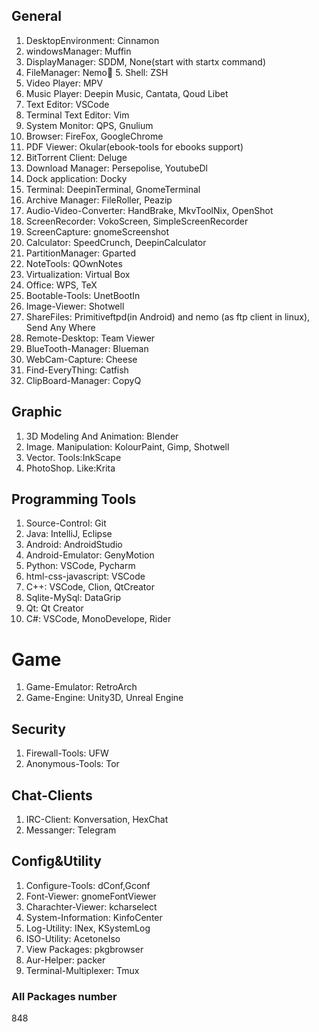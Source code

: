 
## General

1. DesktopEnvironment: Cinnamon
2. windowsManager: Muffin
3. DisplayManager: SDDM, None(start with startx command)
4. FileManager: Nemo
َ5. Shell: ZSH
6. Video Player: MPV
7. Music Player: Deepin Music, Cantata, Qoud Libet
8. Text Editor: VSCode
9. Terminal Text Editor: Vim
10. System Monitor: QPS, Gnulium
11. Browser: FireFox, GoogleChrome
12. PDF Viewer: Okular(ebook-tools for ebooks support)
13. BitTorrent Client: Deluge
14. Download Manager: Persepolise, YoutubeDl
15. Dock application: Docky
16. Terminal: DeepinTerminal, GnomeTerminal
17. Archive Manager: FileRoller, Peazip
18. Audio-Video-Converter: HandBrake, MkvToolNix, OpenShot
19. ScreenRecorder: VokoScreen, SimpleScreenRecorder
20. ScreenCapture: gnomeScreenshot
21. Calculator: SpeedCrunch, DeepinCalculator
22. PartitionManager: Gparted
23. NoteTools: QOwnNotes
24. Virtualization: Virtual Box
25. Office: WPS, TeX
26. Bootable-Tools: UnetBootIn
27. Image-Viewer: Shotwell
28. ShareFiles: Primitiveftpd(in Android) and nemo (as ftp client in linux), Send Any Where
29. Remote-Desktop: Team Viewer
30. BlueTooth-Manager: Blueman
31. WebCam-Capture: Cheese
32. Find-EveryThing: Catfish
33. ClipBoard-Manager: CopyQ

## Graphic
1. 3D Modeling And Animation: Blender
2. Image. Manipulation: KolourPaint, Gimp, Shotwell
3. Vector. Tools:InkScape
4. PhotoShop. Like:Krita

## Programming Tools
1. Source-Control: Git
2. Java: IntelliJ, Eclipse
3. Android: AndroidStudio
4. Android-Emulator: GenyMotion
5. Python: VSCode, Pycharm
6. html-css-javascript: VSCode
7. C++: VSCode, Clion, QtCreator
8. Sqlite-MySql: DataGrip
9. Qt: Qt Creator
10. C#: VSCode, MonoDevelope, Rider

# Game
1. Game-Emulator: RetroArch
2. Game-Engine: Unity3D, Unreal Engine

## Security
1. Firewall-Tools: UFW
2. Anonymous-Tools: Tor

## Chat-Clients
1. IRC-Client: Konversation, HexChat
2. Messanger: Telegram

## Config&Utility
1. Configure-Tools: dConf,Gconf
2. Font-Viewer: gnomeFontViewer
3. Charachter-Viewer: kcharselect 
4. System-Information: KinfoCenter
5. Log-Utility: INex, KSystemLog 
6. ISO-Utility: AcetoneIso
7. View Packages: pkgbrowser
8. Aur-Helper: packer
9. Terminal-Multiplexer: Tmux

### All Packages number
848

